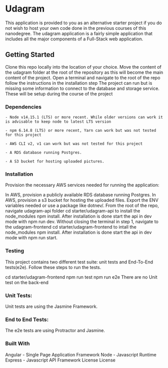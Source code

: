 # Udagram

This application is provided to you as an alternative starter project if you do not wish to host your own code done in the previous courses of this nanodegree. The udagram application is a fairly simple application that includes all the major components of a Full-Stack web application.

## Getting Started

Clone this repo locally into the location of your choice.
Move the content of the udagram folder at the root of the repository as this will become the main content of the project.
Open a terminal and navigate to the root of the repo
follow the instructions in the installation step
The project can run but is missing some information to connect to the database and storage service. These will be setup during the course of the project

### Dependencies
    - Node v14.15.1 (LTS) or more recent. While older versions can work it is advisable to keep node to latest LTS version

    - npm 6.14.8 (LTS) or more recent, Yarn can work but was not tested for this project

    - AWS CLI v2, v1 can work but was not tested for this project

    - A RDS database running Postgres.

    - A S3 bucket for hosting uploaded pictures.

### Installation
Provision the necessary AWS services needed for running the application:

In AWS, provision a publicly available RDS database running Postgres.
In AWS, provision a s3 bucket for hosting the uploaded files.
Export the ENV variables needed or use a package like dotnev/.
From the root of the repo, navigate udagram-api folder cd starter/udagram-api to install the node_modules npm install. After installation is done start the api in dev mode with npm run dev.
Without closing the terminal in step 1, navigate to the udagram-frontend cd starter/udagram-frontend to intall the node_modules npm install. After installation is done start the api in dev mode with npm run start.
### Testing
This project contains two different test suite: unit tests and End-To-End tests(e2e). Follow these steps to run the tests.

cd starter/udagram-frontend
npm run test
npm run e2e
There are no Unit test on the back-end

### Unit Tests:
Unit tests are using the Jasmine Framework.

### End to End Tests:
The e2e tests are using Protractor and Jasmine.

### Built With
Angular - Single Page Application Framework
Node - Javascript Runtime
Express - Javascript API Framework
License
License